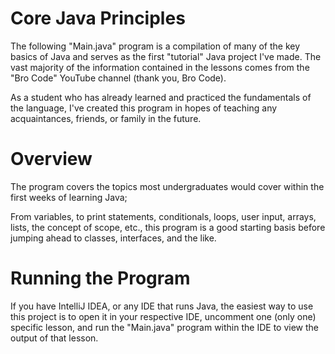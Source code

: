 # Core Java Principles

The following "Main.java" program is a compilation of many of the key basics of Java and serves as the first "tutorial" Java project I've made. The vast majority of the information contained in the lessons comes
from the "Bro Code" YouTube channel (thank you, Bro Code).

As a student who has already learned and practiced the fundamentals of the language, I've created this program in hopes of teaching any acquaintances, friends, or family in the future.

# Overview
The program covers the topics most undergraduates would cover within the first weeks of learning Java;

From variables, to print statements, conditionals, loops, user input, arrays, lists, the concept of scope, etc., this program is a good starting basis before jumping ahead to classes, interfaces, and the like.

# Running the Program
If you have IntelliJ IDEA, or any IDE that runs Java, the easiest way to use this project is to open it in your respective IDE, uncomment one (only one) specific lesson, and run the "Main.java" program within the IDE to view the output of that lesson.
